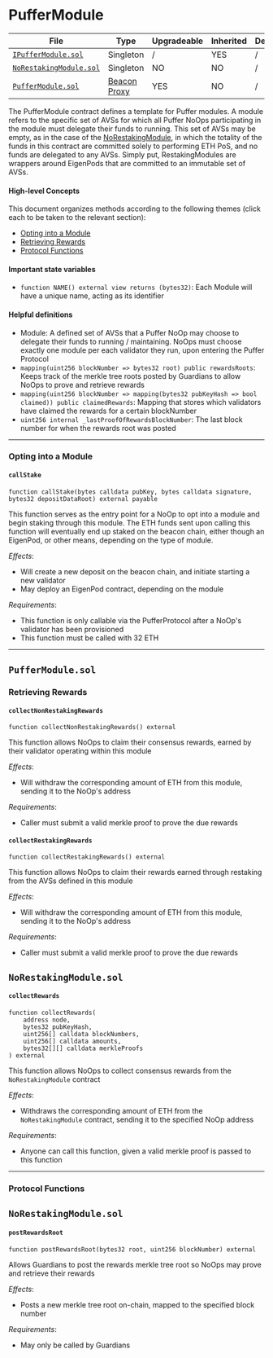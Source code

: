 # PufferModule

| File | Type | Upgradeable | Inherited | Deployed |
| -------- | -------- | -------- | -------- | -------- |
| [`IPufferModule.sol`](../src/interface/IPufferModule.sol) | Singleton | / | YES | / |
| [`NoRestakingModule.sol`](../src/NoRestakingModule.sol) | Singleton | NO | NO | / |
| [`PufferModule.sol`](../src/PufferModule.sol) | [Beacon Proxy](https://docs.openzeppelin.com/contracts/5.x/api/proxy#BeaconProxy) | YES | NO | / |

The PufferModule contract defines a template for Puffer modules. A module refers to the specific set of AVSs for which all Puffer NoOps participating in the module must delegate their funds to running. This set of AVSs may be empty, as in the case of the [NoRestakingModule](../src/NoRestakingModule.sol), in which the totality of the funds in this contract are committed solely to performing ETH PoS, and no funds are delegated to any AVSs. Simply put, RestakingModules are wrappers around EigenPods that are committed to an immutable set of AVSs.

#### High-level Concepts

This document organizes methods according to the following themes (click each to be taken to the relevant section):
* [Opting into a Module](#opting-into-a-module)
* [Retrieving Rewards](#retrieving-rewards)
* [Protocol Functions](#protocol-functions)

#### Important state variables

* `function NAME() external view returns (bytes32)`: Each Module will have a unique name, acting as its identifier

#### Helpful definitions

* Module: A defined set of AVSs that a Puffer NoOp may choose to delegate their funds to running / maintaining. NoOps must choose exactly one module per each validator they run, upon entering the Puffer Protocol
* `mapping(uint256 blockNumber => bytes32 root) public rewardsRoots`: Keeps track of the merkle tree roots posted by Guardians to allow NoOps to prove and retrieve rewards
* `mapping(uint256 blockNumber => mapping(bytes32 pubKeyHash => bool claimed)) public claimedRewards`: Mapping that stores which validators have claimed the rewards for a certain blockNumber
* `uint256 internal _lastProofOfRewardsBlockNumber`: The last block number for when the rewards root was posted

---

### Opting into a Module

#### `callStake`

```solidity
function callStake(bytes calldata pubKey, bytes calldata signature, bytes32 depositDataRoot) external payable
```

This function serves as the entry point for a NoOp to opt into a module and begin staking through this module. The ETH funds sent upon calling this function will eventually end up staked on the beacon chain, either though an EigenPod, or other means, depending on the type of module.

*Effects*:
* Will create a new deposit on the beacon chain, and initiate starting a new validator
* May deploy an EigenPod contract, depending on the module

*Requirements*:
* This function is only callable via the PufferProtocol after a NoOp's validator has been provisioned
* This function must be called with 32 ETH

---

## `PufferModule.sol`

### Retrieving Rewards

#### `collectNonRestakingRewards`

```solidity
function collectNonRestakingRewards() external
```

This function allows NoOps to claim their consensus rewards, earned by their validator operating within this module

*Effects*:
* Will withdraw the corresponding amount of ETH from this module, sending it to the NoOp's address

*Requirements*:
* Caller must submit a valid merkle proof to prove the due rewards

#### `collectRestakingRewards`

```solidity
function collectRestakingRewards() external
```

This function allows NoOps to claim their rewards earned through restaking from the AVSs defined in this module

*Effects*:
* Will withdraw the corresponding amount of ETH from this module, sending it to the NoOp's address

*Requirements*:
* Caller must submit a valid merkle proof to prove the due rewards

## `NoRestakingModule.sol`

#### `collectRewards`

```solidity
function collectRewards(
    address node,
    bytes32 pubKeyHash,
    uint256[] calldata blockNumbers,
    uint256[] calldata amounts,
    bytes32[][] calldata merkleProofs
) external
```

This function allows NoOps to collect consensus rewards from the `NoRestakingModule` contract

*Effects*:
* Withdraws the corresponding amount of ETH from the `NoRestakingModule` contract, sending it to the specified NoOp address

*Requirements*:
* Anyone can call this function, given a valid merkle proof is passed to this function

---

### Protocol Functions

## `NoRestakingModule.sol`

#### `postRewardsRoot`

```solidity
function postRewardsRoot(bytes32 root, uint256 blockNumber) external
```

Allows Guardians to post the rewards merkle tree root so NoOps may prove and retrieve their rewards

*Effects*:
* Posts a new merkle tree root on-chain, mapped to the specified block number

*Requirements*:
* May only be called by Guardians
